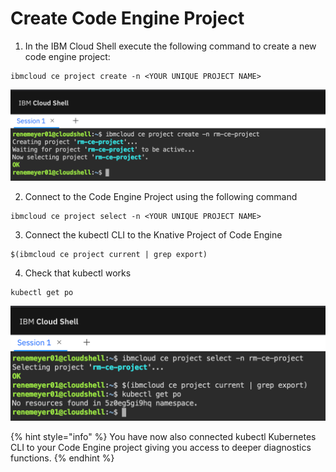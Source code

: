 # Create Code Engine Project

1. In the IBM Cloud Shell execute the following command to create a new code engine project:

```text
ibmcloud ce project create -n <YOUR UNIQUE PROJECT NAME>
```

![](.gitbook/assets/image%20%2821%29.png)

2. Connect to the Code Engine Project using the following command

```text
ibmcloud ce project select -n <YOUR UNIQUE PROJECT NAME>
```

3. Connect the kubectl CLI to the Knative Project of Code Engine

```text
$(ibmcloud ce project current | grep export) 
```

4. Check that kubectl works

```text
kubectl get po
```

![](.gitbook/assets/image%20%2825%29.png)

{% hint style="info" %}
You have now also connected kubectl Kubernetes CLI to your Code Engine project giving you access to deeper diagnostics functions.
{% endhint %}

